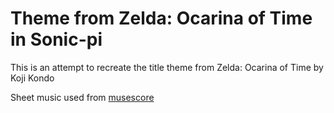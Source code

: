 # Theme from Zelda: Ocarina of Time in Sonic-pi
This is an attempt to recreate the title theme from Zelda: Ocarina of Time by Koji Kondo

Sheet music used from [musescore](https://musescore.com/user/176785/scores/1979236)